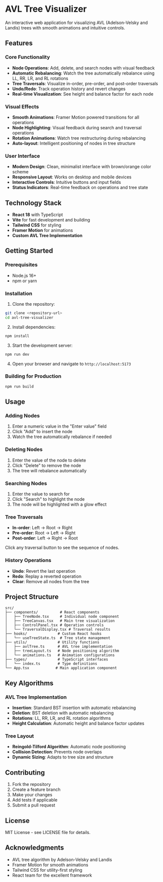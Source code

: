# AVL Tree Visualizer

An interactive web application for visualizing AVL (Adelson-Velsky and Landis) trees with smooth animations and intuitive controls.

## Features

### Core Functionality

- **Node Operations**: Add, delete, and search nodes with visual feedback
- **Automatic Rebalancing**: Watch the tree automatically rebalance using LL, RR, LR, and RL rotations
- **Tree Traversals**: Visualize in-order, pre-order, and post-order traversals
- **Undo/Redo**: Track operation history and revert changes
- **Real-time Visualization**: See height and balance factor for each node

### Visual Effects

- **Smooth Animations**: Framer Motion powered transitions for all operations
- **Node Highlighting**: Visual feedback during search and traversal operations
- **Rotation Animations**: Watch tree restructuring during rebalancing
- **Auto-layout**: Intelligent positioning of nodes in tree structure

### User Interface

- **Modern Design**: Clean, minimalist interface with brown/orange color scheme
- **Responsive Layout**: Works on desktop and mobile devices
- **Interactive Controls**: Intuitive buttons and input fields
- **Status Indicators**: Real-time feedback on operations and tree state

## Technology Stack

- **React 18** with TypeScript
- **Vite** for fast development and building
- **Tailwind CSS** for styling
- **Framer Motion** for animations
- **Custom AVL Tree Implementation**

## Getting Started

### Prerequisites

- Node.js 16+
- npm or yarn

### Installation

1. Clone the repository:

```bash
git clone <repository-url>
cd avl-tree-visualizer
```

2. Install dependencies:

```bash
npm install
```

3. Start the development server:

```bash
npm run dev
```

4. Open your browser and navigate to `http://localhost:5173`

### Building for Production

```bash
npm run build
```

## Usage

### Adding Nodes

1. Enter a numeric value in the "Enter value" field
2. Click "Add" to insert the node
3. Watch the tree automatically rebalance if needed

### Deleting Nodes

1. Enter the value of the node to delete
2. Click "Delete" to remove the node
3. The tree will rebalance automatically

### Searching Nodes

1. Enter the value to search for
2. Click "Search" to highlight the node
3. The node will be highlighted with a glow effect

### Tree Traversals

- **In-order**: Left → Root → Right
- **Pre-order**: Root → Left → Right
- **Post-order**: Left → Right → Root

Click any traversal button to see the sequence of nodes.

### History Operations

- **Undo**: Revert the last operation
- **Redo**: Replay a reverted operation
- **Clear**: Remove all nodes from the tree

## Project Structure

```
src/
├── components/          # React components
│   ├── TreeNode.tsx     # Individual node component
│   ├── TreeCanvas.tsx   # Main tree visualization
│   ├── ControlPanel.tsx # Operation controls
│   └── TraversalDisplay.tsx # Traversal results
├── hooks/              # Custom React hooks
│   └── useTreeState.ts  # Tree state management
├── utils/              # Utility functions
│   ├── avlTree.ts      # AVL tree implementation
│   ├── treeLayout.ts   # Node positioning algorithm
│   └── animations.ts   # Animation configurations
├── types/              # TypeScript interfaces
│   └── index.ts        # Type definitions
└── App.tsx            # Main application component
```

## Key Algorithms

### AVL Tree Implementation

- **Insertion**: Standard BST insertion with automatic rebalancing
- **Deletion**: BST deletion with automatic rebalancing
- **Rotations**: LL, RR, LR, and RL rotation algorithms
- **Height Calculation**: Automatic height and balance factor updates

### Tree Layout

- **Reingold-Tilford Algorithm**: Automatic node positioning
- **Collision Detection**: Prevents node overlaps
- **Dynamic Sizing**: Adapts to tree size and structure

## Contributing

1. Fork the repository
2. Create a feature branch
3. Make your changes
4. Add tests if applicable
5. Submit a pull request

## License

MIT License - see LICENSE file for details.

## Acknowledgments

- AVL tree algorithm by Adelson-Velsky and Landis
- Framer Motion for smooth animations
- Tailwind CSS for utility-first styling
- React team for the excellent framework
